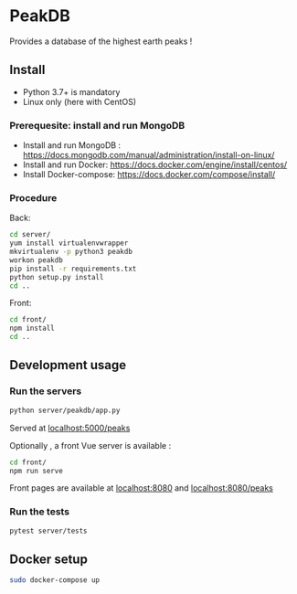 # PeakDB

Provides a database of the highest earth peaks !

## Install

- Python 3.7+ is mandatory
- Linux only (here with CentOS)

### Prerequesite: install and run MongoDB

- Install and run MongoDB : <https://docs.mongodb.com/manual/administration/install-on-linux/>
- Install and run Docker: <https://docs.docker.com/engine/install/centos/>
- Install Docker-compose: <https://docs.docker.com/compose/install/>

### Procedure

Back:

```bash
cd server/
yum install virtualenvwrapper
mkvirtualenv -p python3 peakdb
workon peakdb
pip install -r requirements.txt
python setup.py install
cd ..
```

Front:

```bash
cd front/
npm install
cd ..
```

## Development usage

### Run the servers

```bash
python server/peakdb/app.py
```
Served at <localhost:5000/peaks>

Optionally , a front Vue server is available :
```bash
cd front/
npm run serve
```
Front pages are available at <localhost:8080> and <localhost:8080/peaks>

### Run the tests

```bash
pytest server/tests
```

## Docker setup

```bash
sudo docker-compose up
```
